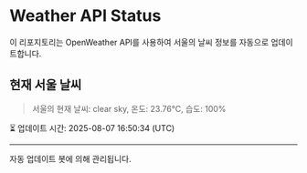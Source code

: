 
# Weather API Status

이 리포지토리는 OpenWeather API를 사용하여 서울의 날씨 정보를 자동으로 업데이트합니다.

## 현재 서울 날씨
> 서울의 현재 날씨: clear sky, 온도: 23.76°C, 습도: 100%

⏳ 업데이트 시간: 2025-08-07 16:50:34 (UTC)

---
자동 업데이트 봇에 의해 관리됩니다.
